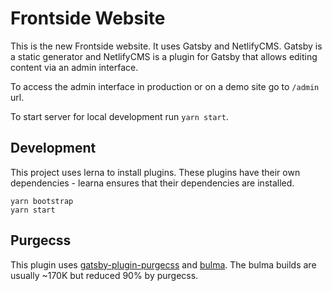 # Frontside Website

This is the new Frontside website. It uses Gatsby and NetlifyCMS. Gatsby is a static generator 
and NetlifyCMS is a plugin for Gatsby that allows editing content via an admin interface.

To access the admin interface in production or on a demo site go to `/admin` url.

To start server for local development run `yarn start`.

## Development

This project uses lerna to install plugins. These plugins have their own dependencies - learna ensures that their dependencies are installed.

```
yarn bootstrap
yarn start
```

## Purgecss
This plugin uses [gatsby-plugin-purgecss](https://www.gatsbyjs.org/packages/gatsby-plugin-purgecss/) and [bulma](https://bulma.io/). The bulma builds are usually ~170K but reduced 90% by purgecss.
